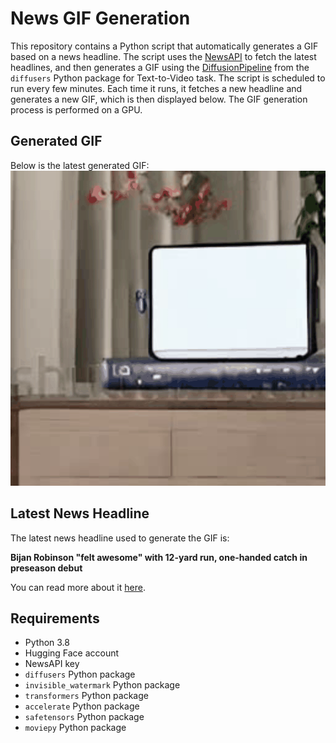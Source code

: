 # News GIF Generation
This repository contains a Python script that automatically generates a GIF based on a news headline. The script uses the [NewsAPI](https://newsapi.org/) to fetch the latest headlines, and then generates a GIF using the [DiffusionPipeline](https://github.com/huggingface/diffusers) from the `diffusers` Python package for Text-to-Video task.
The script is scheduled to run every few minutes. Each time it runs, it fetches a new headline and generates a new GIF, which is then displayed below. The GIF generation process is performed on a GPU.

## Generated GIF
Below is the latest generated GIF:
![Generated GIF](output.gif?raw=true&v=1692540441)

## Latest News Headline
The latest news headline used to generate the GIF is:

**Bijan Robinson "felt awesome" with 12-yard run, one-handed catch in preseason debut**

You can read more about it [here](https://www.nbcsports.com/nfl/profootballtalk/rumor-mill/news/bijan-robinson-felt-awesome-with-12-yard-run-one-handed-catch-in-preseason-debut).

## Requirements
- Python 3.8
- Hugging Face account
- NewsAPI key
- `diffusers` Python package
- `invisible_watermark` Python package
- `transformers` Python package
- `accelerate` Python package
- `safetensors` Python package
- `moviepy` Python package
